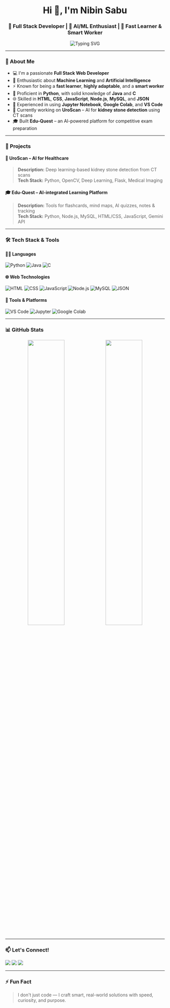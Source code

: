 
<h1 align="center">Hi 👋, I'm Nibin Sabu</h1>
<h3 align="center">🚀 Full Stack Developer | 🤖 AI/ML Enthusiast | 🧠 Fast Learner & Smart Worker</h3>

<p align="center">
  <img src="https://readme-typing-svg.demolab.com?font=Fira+Code&size=20&pause=1000&color=F75C7E&center=true&vCenter=true&width=500&lines=Full+Stack+Web+Developer;Machine+Learning+%7C+AI+Builder;Smart+Worker+%7C+Fast+Learner;Building+Real-World+Solutions" alt="Typing SVG" />
</p>

---

### 🚀 About Me

- 💻 I'm a passionate **Full Stack Web Developer**
- 🤖 Enthusiastic about **Machine Learning** and **Artificial Intelligence**
- ⚡ Known for being a **fast learner**, **highly adaptable**, and a **smart worker**
- 🐍 Proficient in **Python**, with solid knowledge of **Java** and **C**
- 🌐 Skilled in **HTML**, **CSS**, **JavaScript**, **Node.js**, **MySQL**, and **JSON**
- 🧰 Experienced in using **Jupyter Notebook**, **Google Colab**, and **VS Code**
- 🧪 Currently working on **UroScan** – AI for **kidney stone detection** using CT scans
- 🎓 Built **Edu-Quest** – an AI-powered platform for competitive exam preparation

---

### 🧠 Projects

#### 🧬 UroScan – AI for Healthcare  
> **Description:** Deep learning-based kidney stone detection from CT scans  
> **Tech Stack:** Python, OpenCV, Deep Learning, Flask, Medical Imaging

#### 🎓 Edu-Quest – AI-integrated Learning Platform  
> **Description:** Tools for flashcards, mind maps, AI quizzes, notes & tracking  
> **Tech Stack:** Python, Node.js, MySQL, HTML/CSS, JavaScript, Gemini API

---

### 🛠️ Tech Stack & Tools

#### 🧑‍💻 Languages
![Python](https://img.shields.io/badge/Python-FFD43B?style=for-the-badge&logo=python&logoColor=blue)
![Java](https://img.shields.io/badge/Java-E34F26?style=for-the-badge&logo=java)
![C](https://img.shields.io/badge/C-00599C?style=for-the-badge&logo=c)

#### 🌐 Web Technologies
![HTML](https://img.shields.io/badge/HTML-E34F26?style=for-the-badge&logo=html5)
![CSS](https://img.shields.io/badge/CSS-1572B6?style=for-the-badge&logo=css3)
![JavaScript](https://img.shields.io/badge/JavaScript-F7DF1E?style=for-the-badge&logo=javascript)
![Node.js](https://img.shields.io/badge/Node.js-339933?style=for-the-badge&logo=nodedotjs)
![MySQL](https://img.shields.io/badge/MySQL-00758F?style=for-the-badge&logo=mysql)
![JSON](https://img.shields.io/badge/JSON-000000?style=for-the-badge&logo=json)

#### 🧰 Tools & Platforms
![VS Code](https://img.shields.io/badge/VSCode-007ACC?style=for-the-badge&logo=visual-studio-code)
![Jupyter](https://img.shields.io/badge/Jupyter-F37626?style=for-the-badge&logo=jupyter)
![Google Colab](https://img.shields.io/badge/Google_Colab-F9AB00?style=for-the-badge&logo=googlecolab)

---

### 📊 GitHub Stats

<p align="center">
  <img src="https://github-readme-stats.vercel.app/api?username=NibinSabu&show_icons=true&theme=radical" width="48%" />
  <img src="https://github-readme-stats.vercel.app/api/top-langs/?username=NibinSabu&layout=compact&theme=radical" width="48%" />
</p>

---

### 📫 Let's Connect!

<p>
  <a href="mailto:youremail@example.com"><img src="https://img.shields.io/badge/Gmail-D14836?style=for-the-badge&logo=gmail&logoColor=white"></a>
  <a href="https://linkedin.com/in/yourname"><img src="https://img.shields.io/badge/LinkedIn-0077B5?style=for-the-badge&logo=linkedin&logoColor=white"></a>
  <a href="https://yourwebsite.com"><img src="https://img.shields.io/badge/Portfolio-000000?style=for-the-badge&logo=firefox&logoColor=white"></a>
</p>

---

### ⚡ Fun Fact

> I don't just code — I craft smart, real-world solutions with speed, curiosity, and purpose.
